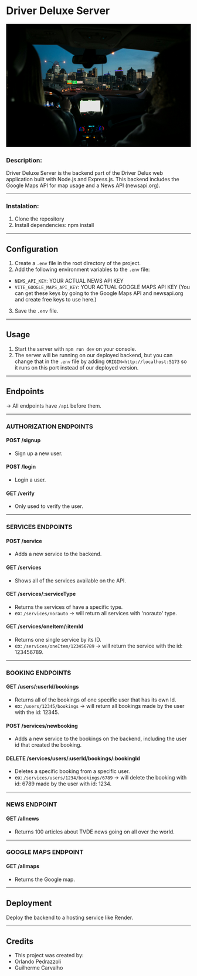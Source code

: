 # Driver Deluxe Server

![LabelDriver](./hero2.png)

### Description:
Driver Deluxe Server is the backend part of the Driver Delux web application built with Node.js and Express.js.
This backend includes the Google Maps API for map usage and a News API (newsapi.org).


---


### Instalation:
1. Clone the repository
2. Install dependencies: npm install


---


## Configuration

1. Create a `.env` file in the root directory of the project.
2. Add the following environment variables to the `.env` file:
- `NEWS_API_KEY`: YOUR ACTUAL NEWS API KEY
- `VITE_GOOGLE_MAPS_API_KEY`: YOUR ACTUAL GOOGLE MAPS API KEY
  (You can get these keys by going to the Google Maps API and newsapi.org and create free keys to use here.)
3. Save the `.env` file.

---

## Usage

1. Start the server with `npm run dev` on your console.
2. The server will be running on our deployed backend, but you can change that in the `.env` file by adding `ORIGIN=http://localhost:5173` so it runs on this port instead of our deployed version.

---

## Endpoints

-> All endpoints have `/api` before them.

---

### AUTHORIZATION ENDPOINTS

#### POST /signup
- Sign up a new user.

#### POST /login
- Login a user.

#### GET /verify
- Only used to verify the user.


---


### SERVICES ENDPOINTS

#### POST /service
- Adds a new service to the backend.

#### GET /services
- Shows all of the services available on the API.

#### GET /services/:serviceType
- Returns the services of have a specific type.
- ex: `/services/norauto` -> will return all services with 'norauto' type.

#### GET /services/oneItem/:itemId
- Returns one single service by its ID.
- ex: `/services/oneItem/123456789` -> will return the service with the id: 123456789.


---
  

### BOOKING ENDPOINTS

#### GET /users/:userId/bookings
- Returns all of the bookings of one specific user that has its own Id.
- ex: `/users/12345/bookings` -> will return all bookings made by the user with the id: 12345.

#### POST /services/newbooking
- Adds a new service to the bookings on the backend, including the user id that created the booking.

#### DELETE /services/users/:userId/bookings/:bookingId
- Deletes a specific booking from a specific user.
- ex: `/services/users/1234/bookings/6789` -> will delete the booking with id: 6789 made by the user with id: 1234.


---



### NEWS ENDPOINT

#### GET /allnews
- Returns 100 articles about TVDE news going on all over the world.


---



### GOOGLE MAPS ENDPOINT

#### GET /allmaps
- Returns the Google map.

---

## Deployment

Deploy the backend to a hosting service like Render.

---

## Credits

- This project was created by:
- Orlando Pedrazzoli
- Guilherme Carvalho
